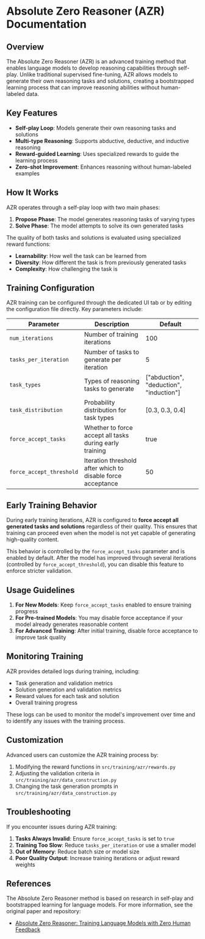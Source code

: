 # Absolute Zero Reasoner (AZR) Documentation

## Overview

The Absolute Zero Reasoner (AZR) is an advanced training method that enables language models to develop reasoning capabilities through self-play. Unlike traditional supervised fine-tuning, AZR allows models to generate their own reasoning tasks and solutions, creating a bootstrapped learning process that can improve reasoning abilities without human-labeled data.

## Key Features

- **Self-play Loop**: Models generate their own reasoning tasks and solutions
- **Multi-type Reasoning**: Supports abductive, deductive, and inductive reasoning
- **Reward-guided Learning**: Uses specialized rewards to guide the learning process
- **Zero-shot Improvement**: Enhances reasoning without human-labeled examples

## How It Works

AZR operates through a self-play loop with two main phases:

1. **Propose Phase**: The model generates reasoning tasks of varying types
2. **Solve Phase**: The model attempts to solve its own generated tasks

The quality of both tasks and solutions is evaluated using specialized reward functions:

- **Learnability**: How well the task can be learned from
- **Diversity**: How different the task is from previously generated tasks
- **Complexity**: How challenging the task is

## Training Configuration

AZR training can be configured through the dedicated UI tab or by editing the configuration file directly. Key parameters include:

| Parameter | Description | Default |
|-----------|-------------|---------|
| `num_iterations` | Number of training iterations | 100 |
| `tasks_per_iteration` | Number of tasks to generate per iteration | 5 |
| `task_types` | Types of reasoning tasks to generate | ["abduction", "deduction", "induction"] |
| `task_distribution` | Probability distribution for task types | [0.3, 0.3, 0.4] |
| `force_accept_tasks` | Whether to force accept all tasks during early training | true |
| `force_accept_threshold` | Iteration threshold after which to disable force acceptance | 50 |

## Early Training Behavior

During early training iterations, AZR is configured to **force accept all generated tasks and solutions** regardless of their quality. This ensures that training can proceed even when the model is not yet capable of generating high-quality content.

This behavior is controlled by the `force_accept_tasks` parameter and is enabled by default. After the model has improved through several iterations (controlled by `force_accept_threshold`), you can disable this feature to enforce stricter validation.

## Usage Guidelines

1. **For New Models**: Keep `force_accept_tasks` enabled to ensure training progress
2. **For Pre-trained Models**: You may disable force acceptance if your model already generates reasonable content
3. **For Advanced Training**: After initial training, disable force acceptance to improve task quality

## Monitoring Training

AZR provides detailed logs during training, including:

- Task generation and validation metrics
- Solution generation and validation metrics
- Reward values for each task and solution
- Overall training progress

These logs can be used to monitor the model's improvement over time and to identify any issues with the training process.

## Customization

Advanced users can customize the AZR training process by:

1. Modifying the reward functions in `src/training/azr/rewards.py`
2. Adjusting the validation criteria in `src/training/azr/data_construction.py`
3. Changing the task generation prompts in `src/training/azr/data_construction.py`

## Troubleshooting

If you encounter issues during AZR training:

1. **Tasks Always Invalid**: Ensure `force_accept_tasks` is set to `true`
2. **Training Too Slow**: Reduce `tasks_per_iteration` or use a smaller model
3. **Out of Memory**: Reduce batch size or model size
4. **Poor Quality Output**: Increase training iterations or adjust reward weights

## References

The Absolute Zero Reasoner method is based on research in self-play and bootstrapped learning for language models. For more information, see the original paper and repository:

- [Absolute Zero Reasoner: Training Language Models with Zero Human Feedback](https://github.com/LeapLabTHU/Absolute-Zero-Reasoner)
